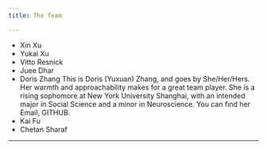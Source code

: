 ```yaml
---
title: The Team

---
```


  - Xin Xu  
  - Yukai Xu 
  - Vitto Resnick 
  - Juee Dhar 
  - Doris Zhang 
    This is Doris (Yuxuan) Zhang, and goes by She/Her/Hers. Her warmth and approachability makes for a great team player. 
    She is a rising sophomore at New York University Shanghai, with an intended major in Social Science and a minor in Neuroscience. You can find her Email, GITHUB.
  - Kai Fu
  - Chetan Sharaf

---

